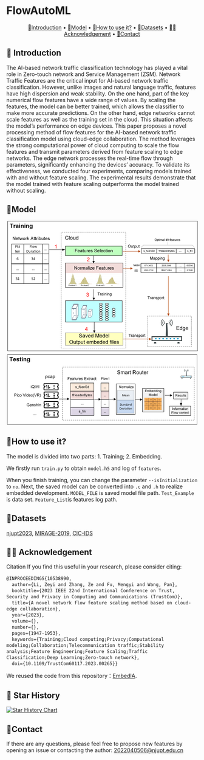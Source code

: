 # FlowAutoML
<p align="center">
  <a href="#-introduction">🎉Introduction</a> •
  <a href="#-model">🦜Model</a> •
  <a href="#-How to use it?">📍How to use it?</a> •
   <a href="#-datasets">🌟Datasets</a> •
  <a href="#-acknowledgement">👨‍🏫Acknowledgement</a> •  
  <a href="#-contact">🤗Contact</a>
</p>

## 🎉 Introduction
The AI-based network traffic classification technology has played a vital role in Zero-touch network and Service Management (ZSM). Network Traffic Features are the critical input for AI-based network traffic classification. However, unlike images and natural language traffic, features have high dispersion and weak stability. On the one hand, part of the key numerical flow features have a wide range of values. By scaling the features, the model can be better trained, which allows the classifier to make more accurate predictions. On the other hand, edge networks cannot scale features as well as the training set in the cloud. This situation affects the model’s performance on edge devices. This paper proposes a novel processing method of flow features for the AI-based network traffic classification model using cloud-edge collaboration. The method leverages the strong computational power of cloud computing to scale the flow features and transmit parameters derived from feature scaling to edge networks. The edge network processes the real-time flow through parameters, significantly enhancing the devices’ accuracy. To validate its effectiveness, we conducted four experiments, comparing models trained with and without feature scaling. The experimental results demonstrate that the model trained with feature scaling outperforms the model trained without scaling.

## 🦜Model
<div align="center">
  <img src="./images/algworkflow.png" width="800px" />
</div>

## 📍How to use it?

The model is divided into two parts: 1. Training; 2. Embedding.

We firstly run `train.py` to obtain `model.h5` and log of `features`. 

When you finish training, you can change the parameter `--isInitialization` to `no`. Next, the saved model can be converted into `.c` and `.h` to realize embedded development.
`MODEL_FILE` is saved model file path. `Test_Example` is data set. `Feature_List`is features log path.

## 🌟Datasets
[njupt2023](https://github.com/NJUPTSecurityAI/total-papers-summary/blob/main/njupt2023.csv),
[MIRAGE-2019](https://traffic.comics.unina.it/mirage/mirage-2019.html),
[CIC-IDS](https://www.unb.ca/cic/datasets/vpn.html)

## 👨‍🏫 Acknowledgement
Citation
If you find this useful in your research, please consider citing:
```
@INPROCEEDINGS{10538990,
  author={Li, Zeyi and Zhang, Ze and Fu, Mengyi and Wang, Pan},
  booktitle={2023 IEEE 22nd International Conference on Trust, Security and Privacy in Computing and Communications (TrustCom)}, 
  title={A novel network flow feature scaling method based on cloud-edge collaboration}, 
  year={2023},
  volume={},
  number={},
  pages={1947-1953},
  keywords={Training;Cloud computing;Privacy;Computational modeling;Collaboration;Telecommunication traffic;Stability analysis;Feature Engineering;Feature Scaling;Traffic Classification;Deep Learning;Zero-touch network},
  doi={10.1109/TrustCom60117.2023.00265}}
```
We reused the code from this repository：[EmbedIA](https://github.com/Embed-ML/EmbedIA).

## 🚀 Star History

[![Star History Chart](https://api.star-history.com/svg?repos=AIDC-AI/Parrot&type=Date)](https://star-history.com/#AIDC-AI/Parrot&Date)

## 🤗Contact
If there are any questions, please feel free to propose new features by opening an issue or contacting the author: 2022040506@njupt.edu.cn
